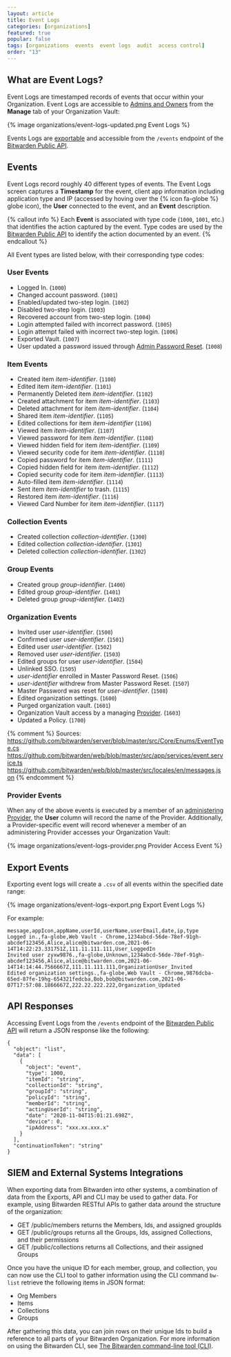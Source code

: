 ```yaml
---
layout: article
title: Event Logs
categories: [organizations]
featured: true
popular: false
tags: [organizations  events  event logs  audit  access control]
order: "13"
---
```


## What are Event Logs?

Event Logs are timestamped records of events that occur within your Organization. Event Logs are accessible to [Admins and Owners]({{site.baseurl}}/article/event-logs/) from the **Manage** tab of your Organization Vault:

{% image organizations/event-logs-updated.png Event Logs %}

Events Logs are [exportable](#export-events) and accessible from the `/events` endpoint of the [Bitwarden Public API]({{site.baseurl}}/article/public-api/).

## Events

Event Logs record roughly 40 different types of events. The Event Logs screen captures a **Timestamp** for the event, client app information including application type and IP (accessed by hoving over the {% icon fa-globe %} globe icon), the **User** connected to the event, and an **Event** description.

{% callout info %}
Each **Event** is associated with type code (`1000`, `1001`, etc.) that identifies the action captured by the event. Type codes are used by the [Bitwarden Public API]({{site.baseurl}}/article/public-api/) to identify the action documented by an event.
{% endcallout %}

All Event types are listed below, with their corresponding type codes:

### User Events
- Logged In. (`1000`)
- Changed account password. (`1001`)
- Enabled/updated two-step login. (`1002`)
- Disabled two-step login. (`1003`)
- Recovered account from two-step login. (`1004`)
- Login attempted failed with incorrect password. (`1005`)
- Login attempt failed with incorrect two-step login. (`1006`)
- Exported Vault. (`1007`)
- User updated a password issued through [Admin Password Reset]({{site.baseurl}}/article/admin-reset/). (`1008`)

### Item Events
- Created item *item-identifier*. (`1100`)
- Edited item *item-identifier*. (`1101`)
- Permanently Deleted item *item-identifier*. (`1102`)
- Created attachment for item *item-identifier*. (`1103`)
- Deleted attachment for item *item-identifier*. (`1104`)
- Shared item *item-identifier*. (`1105`)
- Edited collections for item *item-identifier* (`1106`)
- Viewed item *item-identifier*. (`1107`)
- Viewed password for item *item-identifier*. (`1108`)
- Viewed hidden field for item *item-identifier*. (`1109`)
- Viewed security code for item *item-identifier*. (`1110`)
- Copied password for item *item-identifier*. (`1111`)
- Copied hidden field for item *item-identifier*. (`1112`)
- Copied security code for item *item-identifier*. (`1113`)
- Auto-filled item *item-identifier*. (`1114`)
- Sent item *item-identifier* to trash. (`1115`)
- Restored item *item-identifier*. (`1116`)
- Viewed Card Number for item *item-identifier*. (`1117`)

### Collection Events
- Created collection *collection-identifier*. (`1300`)
- Edited collection *collection-identifier*. (`1301`)
- Deleted collection *collection-identifier*. (`1302`)

### Group Events
- Created group *group-identifier*. (`1400`)
- Edited group *group-identifier*. (`1401`)
- Deleted group *group-identifier*. (`1402`)

### Organization Events
- Invited user *user-identifier*. (`1500`)
- Confirmed user *user-identifier*. (`1501`)
- Edited user *user-identifier*. (`1502`)
- Removed user *user-identifier*. (`1503`)
- Edited groups for user *user-identifier*. (`1504`)
- Unlinked SSO. (`1505`)
- *user-identifier* enrolled in Master Password Reset. (`1506`)
- *user-identifier* withdrew from Master Password Reset. (`1507`)
- Master Password was reset for *user-identifier*. (`1508`)
- Edited organization settings. (`1600`)
- Purged organization vault. (`1601`)
- Organization Vault access by a managing [Provider]({{site.baseurl}}/article/providers/). (`1603`)
- Updated a Policy. (`1700`)

{% comment %}
Sources:
https://github.com/bitwarden/server/blob/master/src/Core/Enums/EventType.cs
https://github.com/bitwarden/web/blob/master/src/app/services/event.service.ts
https://github.com/bitwarden/web/blob/master/src/locales/en/messages.json
{% endcomment %}

### Provider Events

When any of the above events is executed by a member of an [administering Provider]({{site.baseurl}}/article/providers/), the **User** column will record the name of the Provider. Additionally, a Provider-specific event will record whenever a member of an administering Provider accesses your Organization Vault:

{% image organizations/event-logs-provider.png Provider Access Event %}

## Export Events

Exporting event logs will create a `.csv` of all events within the specified date range:

{% image organizations/event-logs-export.png Export Event Logs %}

For example:

```
message,appIcon,appName,userId,userName,userEmail,date,ip,type
Logged in.,fa-globe,Web Vault - Chrome,1234abcd-56de-78ef-91gh-abcdef123456,Alice,alice@bitwarden.com,2021-06-14T14:22:23.331751Z,111.11.111.111,User_LoggedIn
Invited user zyxw9876.,fa-globe,Unknown,1234abcd-56de-78ef-91gh-abcdef123456,Alice,alice@bitwarden.com,2021-06-14T14:14:44.7566667Z,111.11.111.111,OrganizationUser_Invited
Edited organization settings.,fa-globe,Web Vault - Chrome,9876dcba-65ed-87fe-19hg-654321fedcba,Bob,bob@bitwarden.com,2021-06-07T17:57:08.1866667Z,222.22.222.222,Organization_Updated
```

## API Responses

Accessing Event Logs from the `/events` endpoint of the [Bitwarden Public API]({{site.baseurl}}/article/public-api/) will return a JSON response like the following:

```
{
  "object": "list",
  "data": [
    {
      "object": "event",
      "type": 1000,
      "itemId": "string",
      "collectionId": "string",
      "groupId": "string",
      "policyId": "string",
      "memberId": "string",
      "actingUserId": "string",
      "date": "2020-11-04T15:01:21.698Z",
      "device": 0,
      "ipAddress": "xxx.xx.xxx.x"
    }
  ],
  "continuationToken": "string"
}
```

## SIEM and External Systems Integrations

When exporting data from Bitwarden into other systems, a combination of data from the Exports, API and CLI may be used to gather data. For example, using Bitwarden RESTful APIs to gather data around the structure of the organization:

- GET /public/members returns the Members, Ids, and assigned groupIds
- GET /public/groups returns all the Groups, Ids, assigned Collections, and their permissions
- GET /public/collections returns all Collections, and their assigned Groups

Once you have the unique ID for each member, group, and collection, you can now use the CLI tool to gather  information using the CLI command ```bw-list``` retrieve the following items in JSON format:

- Org Members
- Items
- Collections
- Groups

After gathering this data, you can join rows on their unique Ids to build a reference to all parts of your Bitwarden Organization. For more information on using the Bitwarden CLI, see [The Bitwarden command-line tool (CLI)]({{site.baseurl}}/article/cli/).
